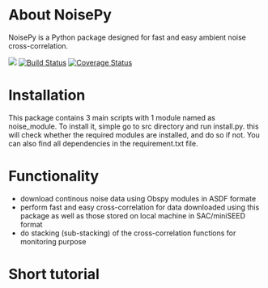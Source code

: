 # About NoisePy
NoisePy is a Python package designed for fast and easy ambient noise cross-correlation.

[![](https://img.shields.io/badge/docs-latest-blue.svg)](https://github.come/mdenolle/NoisPy/latest) [![Build Status](https://travis-ci.org/mdenolle/Noise.jl.svg?branch=master)](https://travis-ci.org/mdenolle/NoisePy) [![Coverage Status](https://coveralls.io/repos/github/mdenolle/Noise.jl/badge.svg?branch=master)](https://coveralls.io/github/mdenolle/NoisePy?branch=master)

 
# Installation
This package contains 3 main scripts with 1 module named as noise_module. To install
it, simple go to src directory and run install.py. this will check whether the required
modules are installed, and do so if not. You can also find all dependencies in the 
requirement.txt file. 

# Functionality
* download continous noise data using Obspy modules in ASDF formate
* perform fast and easy cross-correlation for data downloaded using this package as 
well as those stored on local machine in SAC/miniSEED format
* do stacking (sub-stacking) of the cross-correlation functions for monitoring purpose

# Short tutorial

